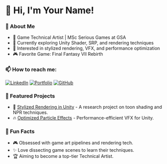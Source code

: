 # 👋 Hi, I'm Your Name!
### 🚀 About Me
- 🎨 Game Technical Artist | MSc Serious Games at GSA
- 🌱 Currently exploring Unity Shader, SRP, and rendering techniques
- 🔭 Interested in stylized rendering, VFX, and performance optimization
- 🎮 Favorite Game: Final Fantasy VII Rebirth

### 📫 How to reach me:
[![LinkedIn](https://img.shields.io/badge/-LinkedIn-blue?style=flat-square&logo=LinkedIn&logoColor=white)](https://www.linkedin.com/in/yourname/)
[![Portfolio](https://img.shields.io/badge/Portfolio-%F0%9F%8E%A8-lightgrey)](https://your-portfolio.com)
[![GitHub](https://img.shields.io/github/followers/yourusername?label=Follow%20Me&style=social)](https://github.com/yourusername)

### 📌 Featured Projects
- 🎨 [Stylized Rendering in Unity](https://github.com/yourusername/project1) - A research project on toon shading and NPR techniques.
- 🔥 [Optimized Particle Effects](https://github.com/yourusername/project2) - Performance-efficient VFX for Unity.

### 🌟 Fun Facts
- 🎮 Obsessed with game art pipelines and rendering tech.
- ✨ Love dissecting game scenes to learn their techniques.
- 🏆 Aiming to become a top-tier Technical Artist.
